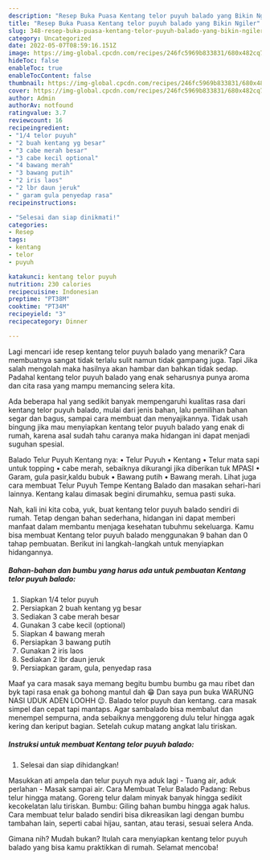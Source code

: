 ```yaml
---
description: "Resep Buka Puasa Kentang telor puyuh balado yang Bikin Ngiler"
title: "Resep Buka Puasa Kentang telor puyuh balado yang Bikin Ngiler"
slug: 348-resep-buka-puasa-kentang-telor-puyuh-balado-yang-bikin-ngiler
category: Uncategorized
date: 2022-05-07T08:59:16.151Z
image: https://img-global.cpcdn.com/recipes/246fc5969b833831/680x482cq70/kentang-telor-puyuh-balado-foto-resep-utama.jpg
hideToc: false
enableToc: true
enableTocContent: false
thumbnail: https://img-global.cpcdn.com/recipes/246fc5969b833831/680x482cq70/kentang-telor-puyuh-balado-foto-resep-utama.jpg
cover: https://img-global.cpcdn.com/recipes/246fc5969b833831/680x482cq70/kentang-telor-puyuh-balado-foto-resep-utama.jpg
author: Admin
authorAv: notfound
ratingvalue: 3.7
reviewcount: 16
recipeingredient:
- "1/4 telor puyuh"
- "2 buah kentang yg besar"
- "3 cabe merah besar"
- "3 cabe kecil optional"
- "4 bawang merah"
- "3 bawang putih"
- "2 iris laos"
- "2 lbr daun jeruk"
- " garam gula penyedap rasa"
recipeinstructions:

- "Selesai dan siap dinikmati!"
categories:
- Resep
tags:
- kentang
- telor
- puyuh

katakunci: kentang telor puyuh 
nutrition: 230 calories
recipecuisine: Indonesian
preptime: "PT38M"
cooktime: "PT34M"
recipeyield: "3"
recipecategory: Dinner

---
```



Lagi mencari ide resep kentang telor puyuh balado yang menarik? Cara membuatnya sangat tidak terlalu sulit namun tidak gampang juga. Tapi Jika salah mengolah maka hasilnya akan hambar dan bahkan tidak sedap. Padahal kentang telor puyuh balado yang enak seharusnya punya aroma dan cita rasa yang mampu memancing selera kita.


Ada beberapa hal yang sedikit banyak mempengaruhi kualitas rasa dari kentang telor puyuh balado, mulai dari jenis bahan, lalu pemilihan bahan segar dan bagus, sampai cara membuat dan menyajikannya. Tidak usah bingung jika mau menyiapkan kentang telor puyuh balado yang enak di rumah, karena asal sudah tahu caranya maka hidangan ini dapat menjadi suguhan spesial.

Balado Telur Puyuh Kentang nya: • Telur Puyuh • Kentang • Telur mata sapi untuk topping • cabe merah, sebaiknya dikurangi jika diberikan tuk MPASI • Garam, gula pasir,kaldu bubuk • Bawang putih • Bawang merah. Lihat juga cara membuat Telur Puyuh Tempe Kentang Balado dan masakan sehari-hari lainnya. Kentang kalau dimasak begini dirumahku, semua pasti suka.


Nah, kali ini kita coba, yuk, buat kentang telor puyuh balado sendiri di rumah. Tetap dengan bahan sederhana, hidangan ini dapat memberi manfaat dalam membantu menjaga kesehatan tubuhmu sekeluarga. Kamu bisa membuat Kentang telor puyuh balado menggunakan 9 bahan dan 0 tahap pembuatan. Berikut ini langkah-langkah untuk menyiapkan hidangannya.

<!--inarticleads1-->

##### Bahan-bahan dan bumbu yang harus ada untuk pembuatan Kentang telor puyuh balado:

1. Siapkan 1/4 telor puyuh
1. Persiapkan 2 buah kentang yg besar
1. Sediakan 3 cabe merah besar
1. Gunakan 3 cabe kecil (optional)
1. Siapkan 4 bawang merah
1. Persiapkan 3 bawang putih
1. Gunakan 2 iris laos
1. Sediakan 2 lbr daun jeruk
1. Persiapkan  garam, gula, penyedap rasa


Maaf ya cara masak saya memang begitu bumbu bumbu ga mau ribet dan byk tapi rasa enak ga bohong mantul dah 😁 Dan saya pun buka WARUNG NASI UDUK ADEN LOOHH 😉. Balado telor puyuh dan kentang. cara masak simpel dan cepat tapi mantaps. Agar sambalado bisa membalut dan menempel sempurna, anda sebaiknya menggoreng dulu telur hingga agak kering dan keriput bagian. Setelah cukup matang angkat lalu tiriskan. 

<!--inarticleads2-->

##### Instruksi untuk membuat Kentang telor puyuh balado:


1. Selesai dan siap dihidangkan!

Masukkan ati ampela dan telur puyuh nya aduk lagi - Tuang air, aduk perlahan - Masak sampai air. Cara Membuat Telur Balado Padang: Rebus telur hingga matang. Goreng telur dalam minyak banyak hingga sedikit kecokelatan lalu tiriskan. Bumbu: Giling bahan bumbu hingga agak halus. Cara membuat telur balado sendiri bisa dikreasikan lagi dengan bumbu tambahan lain, seperti cabai hijau, santan, atau terasi, sesuai selera Anda. 

Gimana nih? Mudah bukan? Itulah cara menyiapkan kentang telor puyuh balado yang bisa kamu praktikkan di rumah. Selamat mencoba!
